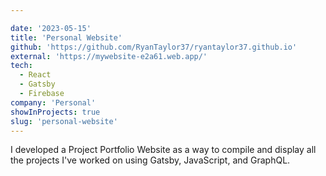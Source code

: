 ```yaml
---

date: '2023-05-15'
title: 'Personal Website'
github: 'https://github.com/RyanTaylor37/ryantaylor37.github.io'
external: 'https://mywebsite-e2a61.web.app/'
tech:
  - React
  - Gatsby
  - Firebase
company: 'Personal'
showInProjects: true
slug: 'personal-website'
---
```


I developed a Project Portfolio Website as a way to compile and display all the projects I've worked on using Gatsby, JavaScript, and GraphQL.
